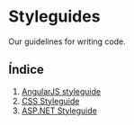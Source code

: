Styleguides
==========

Our guidelines for writing code.

## Índice

1. [AngularJS styleguide](../master/angularjs-styleguide.md)
2. [CSS Styleguide](../master/css-styleguide.md)
3. [ASP.NET Styleguide](#)
